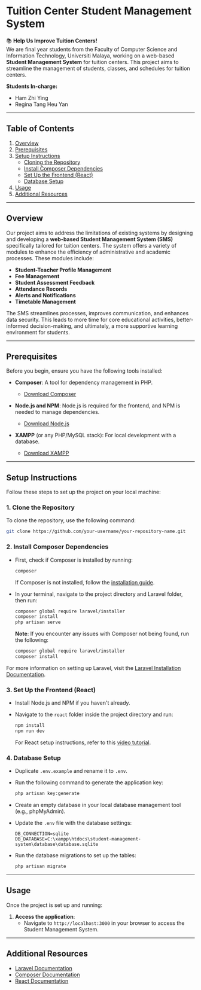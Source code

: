 # Tuition Center Student Management System

📚 **Help Us Improve Tuition Centers!**  
We are final year students from the Faculty of Computer Science and Information Technology, Universiti Malaya, working on a web-based **Student Management System** for tuition centers. This project aims to streamline the management of students, classes, and schedules for tuition centers.

**Students In-charge:**
- Ham Zhi Ying
- Regina Tang Heu Yan

---

## Table of Contents

1. [Overview](#overview)
2. [Prerequisites](#prerequisites)
3. [Setup Instructions](#setup-instructions)
   - [Cloning the Repository](#1-clone-the-repository)
   - [Install Composer Dependencies](#2-install-composer-dependencies)
   - [Set Up the Frontend (React)](#3-set-up-the-frontend-react)
   - [Database Setup](#4-database-setup)
4. [Usage](#usage)
5. [Additional Resources](#additional-resources)
   
---

## Overview

Our project aims to address the limitations of existing systems by designing and developing a **web-based Student Management System (SMS)** specifically tailored for tuition centers. The system offers a variety of modules to enhance the efficiency of administrative and academic processes. These modules include:

- **Student-Teacher Profile Management**  
- **Fee Management**  
- **Student Assessment Feedback**  
- **Attendance Records**  
- **Alerts and Notifications**  
- **Timetable Management**

The SMS streamlines processes, improves communication, and enhances data security. This leads to more time for core educational activities, better-informed decision-making, and ultimately, a more supportive learning environment for students.

---

## Prerequisites

Before you begin, ensure you have the following tools installed:

- **Composer**: A tool for dependency management in PHP.
  - [Download Composer](https://getcomposer.org/)
  
- **Node.js and NPM**: Node.js is required for the frontend, and NPM is needed to manage dependencies.
  - [Download Node.js](https://nodejs.org/)

- **XAMPP** (or any PHP/MySQL stack): For local development with a database.
  - [Download XAMPP](https://www.apachefriends.org/)

---

## Setup Instructions

Follow these steps to set up the project on your local machine:

### 1. Clone the Repository

To clone the repository, use the following command:

```bash
git clone https://github.com/your-username/your-repository-name.git
  ```

### 2. Install Composer Dependencies

- First, check if Composer is installed by running:
  ```bash
  composer
  ```
  If Composer is not installed, follow the [installation guide](https://getcomposer.org/doc/).

- In your terminal, navigate to the project directory and Laravel folder, then run:
  ```bash
  composer global require laravel/installer
  composer install
  php artisan serve
  ```

  **Note**: If you encounter any issues with Composer not being found, run the following:
  ```bash
  composer global require laravel/installer
  composer install
  ```

For more information on setting up Laravel, visit the [Laravel Installation Documentation](https://laravel.com/docs/11.x/installation).

### 3. Set Up the Frontend (React)

- Install Node.js and NPM if you haven't already.
- Navigate to the `react` folder inside the project directory and run:
  ```bash
  npm install
  npm run dev
  ```

  For React setup instructions, refer to this [video tutorial](https://www.youtube.com/watch?v=uiD2aoL7zHs&t=486s).

### 4. Database Setup

- Duplicate `.env.example` and rename it to `.env`.
- Run the following command to generate the application key:
  ```bash
  php artisan key:generate
  ```

- Create an empty database in your local database management tool (e.g., phpMyAdmin).

- Update the `.env` file with the database settings:
  ```env
  DB_CONNECTION=sqlite
  DB_DATABASE=C:\xampp\htdocs\student-management-system\database\database.sqlite
  ```

- Run the database migrations to set up the tables:
  ```bash
  php artisan migrate
  ```
  
---

## Usage

Once the project is set up and running:

1. **Access the application**:
   - Navigate to `http://localhost:3000` in your browser to access the Student Management System.

---

## Additional Resources

- [Laravel Documentation](https://laravel.com/docs/11.x/installation)
- [Composer Documentation](https://getcomposer.org/doc/)
- [React Documentation](https://reactjs.org/docs/getting-started.html)

